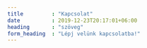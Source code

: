 ```yaml
---
title         : "Kapcsolat"
date          : 2019-12-23T20:17:01+06:00
heading       : "szöveg"
form_heading  : "Lépj velünk kapcsolatba!"
---
```


